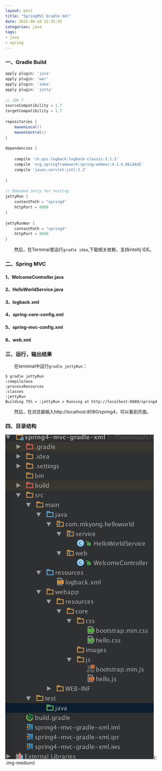 ```yaml
---
layout: post
title: "SpringMVC Gradle Xml"
date: 2015-08-28 12:35:55
categories: java
tags: 
- java
- spring
---
```


### 一、Gradle Build
```groovy
apply plugin: 'java'
apply plugin: 'war'
apply plugin: 'idea'
apply plugin: 'jetty'

// JDK 7
sourceCompatibility = 1.7
targetCompatibility = 1.7

repositories {
    mavenLocal()
    mavenCentral()
}

dependencies {
 
    compile 'ch.qos.logback:logback-classic:1.1.3'
    compile 'org.springframework:spring-webmvc:4.1.6.RELEASE'
    compile 'javax.servlet:jstl:1.2'
    
}

// Embeded Jetty for testing
jettyRun {
    contextPath = "spring4"
    httpPort = 8080
}

jettyRunWar {
    contextPath = "spring4"
    httpPort = 8080
}
```

　　然后，在Terminal里运行```gradle idea```,下载相关依赖，支持intellij IDE。
### 二、Spring MVC

#### 1、WelcomeController.java

#### 2、HelloWorldService.java

#### 3、logback.xml

#### 4、spring-core-config.xml

#### 5、spring-mvc-config.xml

#### 6、web.xml

### 三、运行，输出结果
　　在terminal中运行`gradle jettyRun`：
```shell script
$ gradle jettyRun                    
:compileJava
:processResources
:classes
:jettyRun
Building 75% > :jettyRun > Running at http://localhost:8080/spring4
```
　　然后，在浏览器输入http://localhost:8080/spring4，可以看到页面。

### 四、目录结构
![](/assets/img/2015/spring-mvc-gradle-xml.png){: .img-medium}


